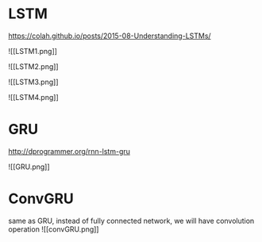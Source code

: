 # LSTM
https://colah.github.io/posts/2015-08-Understanding-LSTMs/

![[LSTM1.png]]

![[LSTM2.png]]

![[LSTM3.png]]

![[LSTM4.png]]

# GRU
http://dprogrammer.org/rnn-lstm-gru

![[GRU.png]]


# ConvGRU
same as GRU, instead of fully connected network, we will have convolution operation
![[convGRU.png]]